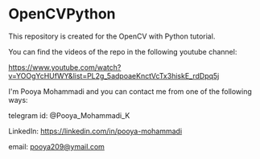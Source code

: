 # OpenCVPython

This repository is created for the OpenCV with Python tutorial.

You can find the videos of the repo in the following youtube channel:

https://www.youtube.com/watch?v=YOOgYcHUfWY&list=PL2g_5adpoaeKnctVcTx3hiskE_rdDpq5j

I'm Pooya Mohammadi and you can contact me from one of the following ways:

telegram id: @Pooya_Mohammadi_K

LinkedIn: https://linkedin.com/in/pooya-mohammadi

email: pooya209@ymail.com

